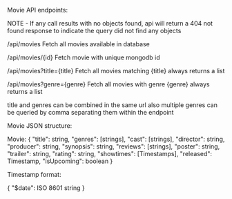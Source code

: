 Movie API endpoints:

NOTE - If any call results with no objects found, api will return
a 404 not found response to indicate the query did not find any objects

/api/movies
Fetch all movies available in database

/api/movies/{id}
Fetch movie with unique mongodb id

/api/movies?title={title}
Fetch all movies matching {title}
always returns a list

/api/movies?genre={genre}
Fetch all movies with genre {genre}
always returns a list

title and genres can be combined in the same url
also multiple genres can be queried by comma separating them
within the endpoint

Movie JSON structure:

Movie: {
"title": string,
"genres": [strings],
"cast": [strings],
"director": string,
"producer": string,
"synopsis": string,
"reviews": [strings],
"poster": string,
"trailer": string,
"rating": string,
"showtimes": [Timestamps],
"released": Timestamp,
"isUpcoming": boolean
}

Timestamp format:

{
"$date": ISO 8601 string
}
